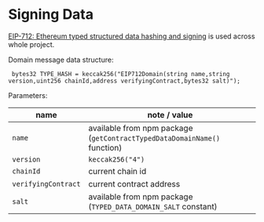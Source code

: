 # Signing Data

[EIP-712: Ethereum typed structured data hashing and signing](https://eips.ethereum.org/EIPS/eip-712) 
is used across whole project.

Domain message data structure:
 
```solidity
 bytes32 TYPE_HASH = keccak256("EIP712Domain(string name,string version,uint256 chainId,address verifyingContract,bytes32 salt)");
```

Parameters:

| name | note / value |
| --- | --- |
| `name` | available from npm package (`getContractTypedDataDomainName()` function) | 
| `version` | `keccak256("4")` | 
| `chainId` | current chain id | 
| `verifyingContract` | current contract address | 
| `salt` | available from npm package (`TYPED_DATA_DOMAIN_SALT` constant) | 
